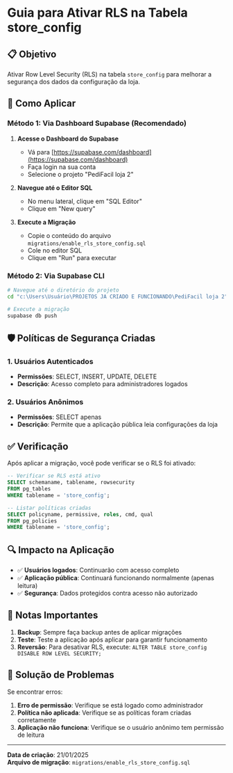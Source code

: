 # Guia para Ativar RLS na Tabela store_config

## 📋 Objetivo

Ativar Row Level Security (RLS) na tabela `store_config` para melhorar a segurança dos dados da configuração da loja.

## 🔧 Como Aplicar

### Método 1: Via Dashboard Supabase (Recomendado)

1. **Acesse o Dashboard do Supabase**

   - Vá para [https://supabase.com/dashboard](https://supabase.com/dashboard)
   - Faça login na sua conta
   - Selecione o projeto "PediFacil loja 2"

2. **Navegue até o Editor SQL**

   - No menu lateral, clique em "SQL Editor"
   - Clique em "New query"

3. **Execute a Migração**
   - Copie o conteúdo do arquivo `migrations/enable_rls_store_config.sql`
   - Cole no editor SQL
   - Clique em "Run" para executar

### Método 2: Via Supabase CLI

```bash
# Navegue até o diretório do projeto
cd "c:\Users\Usuário\PROJETOS JA CRIADO E FUNCIONANDO\PediFacil loja 2"

# Execute a migração
supabase db push
```

## 🛡️ Políticas de Segurança Criadas

### 1. Usuários Autenticados

- **Permissões**: SELECT, INSERT, UPDATE, DELETE
- **Descrição**: Acesso completo para administradores logados

### 2. Usuários Anônimos

- **Permissões**: SELECT apenas
- **Descrição**: Permite que a aplicação pública leia configurações da loja

## ✅ Verificação

Após aplicar a migração, você pode verificar se o RLS foi ativado:

```sql
-- Verificar se RLS está ativo
SELECT schemaname, tablename, rowsecurity
FROM pg_tables
WHERE tablename = 'store_config';

-- Listar políticas criadas
SELECT policyname, permissive, roles, cmd, qual
FROM pg_policies
WHERE tablename = 'store_config';
```

## 🔍 Impacto na Aplicação

- ✅ **Usuários logados**: Continuarão com acesso completo
- ✅ **Aplicação pública**: Continuará funcionando normalmente (apenas leitura)
- ✅ **Segurança**: Dados protegidos contra acesso não autorizado

## 📝 Notas Importantes

1. **Backup**: Sempre faça backup antes de aplicar migrações
2. **Teste**: Teste a aplicação após aplicar para garantir funcionamento
3. **Reversão**: Para desativar RLS, execute: `ALTER TABLE store_config DISABLE ROW LEVEL SECURITY;`

## 🚨 Solução de Problemas

Se encontrar erros:

1. **Erro de permissão**: Verifique se está logado como administrador
2. **Política não aplicada**: Verifique se as políticas foram criadas corretamente
3. **Aplicação não funciona**: Verifique se o usuário anônimo tem permissão de leitura

---

**Data de criação**: 21/01/2025  
**Arquivo de migração**: `migrations/enable_rls_store_config.sql`
